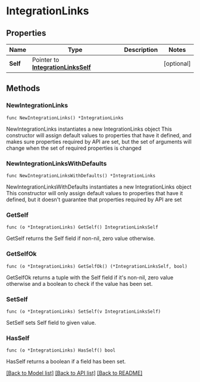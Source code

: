 # IntegrationLinks

## Properties

Name | Type | Description | Notes
------------ | ------------- | ------------- | -------------
**Self** | Pointer to [**IntegrationLinksSelf**](IntegrationLinksSelf.md) |  | [optional] 

## Methods

### NewIntegrationLinks

`func NewIntegrationLinks() *IntegrationLinks`

NewIntegrationLinks instantiates a new IntegrationLinks object
This constructor will assign default values to properties that have it defined,
and makes sure properties required by API are set, but the set of arguments
will change when the set of required properties is changed

### NewIntegrationLinksWithDefaults

`func NewIntegrationLinksWithDefaults() *IntegrationLinks`

NewIntegrationLinksWithDefaults instantiates a new IntegrationLinks object
This constructor will only assign default values to properties that have it defined,
but it doesn't guarantee that properties required by API are set

### GetSelf

`func (o *IntegrationLinks) GetSelf() IntegrationLinksSelf`

GetSelf returns the Self field if non-nil, zero value otherwise.

### GetSelfOk

`func (o *IntegrationLinks) GetSelfOk() (*IntegrationLinksSelf, bool)`

GetSelfOk returns a tuple with the Self field if it's non-nil, zero value otherwise
and a boolean to check if the value has been set.

### SetSelf

`func (o *IntegrationLinks) SetSelf(v IntegrationLinksSelf)`

SetSelf sets Self field to given value.

### HasSelf

`func (o *IntegrationLinks) HasSelf() bool`

HasSelf returns a boolean if a field has been set.


[[Back to Model list]](../README.md#documentation-for-models) [[Back to API list]](../README.md#documentation-for-api-endpoints) [[Back to README]](../README.md)


